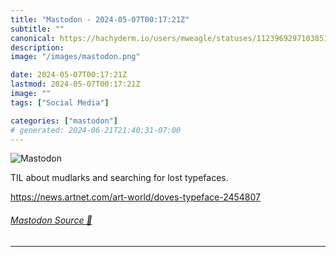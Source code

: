 ```yaml
---
title: "Mastodon - 2024-05-07T00:17:21Z"
subtitle: ""
canonical: https://hachyderm.io/users/mweagle/statuses/112396929710385125
description:
image: "/images/mastodon.png"

date: 2024-05-07T00:17:21Z
lastmod: 2024-05-07T00:17:21Z
image: ""
tags: ["Social Media"]

categories: ["mastodon"]
# generated: 2024-06-21T21:40:31-07:00
---
```

![Mastodon](/images/mastodon.png)

<p>TIL about mudlarks and searching for lost typefaces. </p><p><a href="https://news.artnet.com/art-world/doves-typeface-2454807" target="_blank" rel="nofollow noopener noreferrer" translate="no"><span class="invisible">https://</span><span class="ellipsis">news.artnet.com/art-world/dove</span><span class="invisible">s-typeface-2454807</span></a></p>


###### [Mastodon Source 🐘](https://hachyderm.io/@mweagle/112396929710385125)

___
